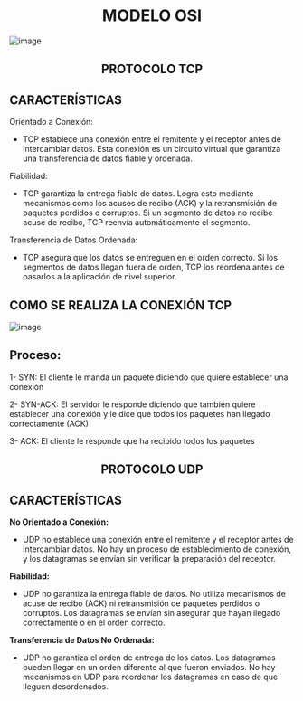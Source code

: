 <h1 align="center">MODELO OSI</h1>

![image](https://github.com/user-attachments/assets/7ffe43e2-a68a-4dcc-9e86-4c7c9ccd7e97)

<h2 align="center">PROTOCOLO TCP</h2>

## **CARACTERÍSTICAS**

Orientado a Conexión:

- TCP establece una conexión entre el remitente y el receptor antes de intercambiar datos. Esta conexión es un circuito virtual que garantiza una transferencia de datos fiable y ordenada.

Fiabilidad:

- TCP garantiza la entrega fiable de datos. Logra esto mediante mecanismos como los acuses de recibo (ACK) y la retransmisión de paquetes perdidos o corruptos. Si un segmento de datos no recibe acuse de recibo, TCP reenvía automáticamente el segmento.

Transferencia de Datos Ordenada:

- TCP asegura que los datos se entreguen en el orden correcto. Si los segmentos de datos llegan fuera de orden, TCP los reordena antes de pasarlos a la aplicación de nivel superior.

## **COMO SE REALIZA LA CONEXIÓN TCP**

![image](https://github.com/user-attachments/assets/829fdafe-2840-4c59-8d7a-427954fef97d)

## **Proceso:**

1- SYN: El cliente le manda un paquete diciendo que quiere establecer una conexión

2- SYN-ACK: El servidor le responde diciendo que también quiere establecer una conexión y le dice que todos los paquetes han llegado correctamente (ACK)

3- ACK: El cliente le responde que ha recibido todos los paquetes

<h2 align="center">PROTOCOLO UDP</h2>

## **CARACTERÍSTICAS**


**No Orientado a Conexión:**

- UDP no establece una conexión entre el remitente y el receptor antes de intercambiar datos. No hay un proceso de establecimiento de conexión, y los datagramas se envían sin verificar la preparación del receptor.

**Fiabilidad:**

- UDP no garantiza la entrega fiable de datos. No utiliza mecanismos de acuse de recibo (ACK) ni retransmisión de paquetes perdidos o corruptos. Los datagramas se envían sin asegurar que hayan llegado correctamente o en el orden correcto.

**Transferencia de Datos No Ordenada:**

- UDP no garantiza el orden de entrega de los datos. Los datagramas pueden llegar en un orden diferente al que fueron enviados. No hay mecanismos en UDP para reordenar los datagramas en caso de que lleguen desordenados.

